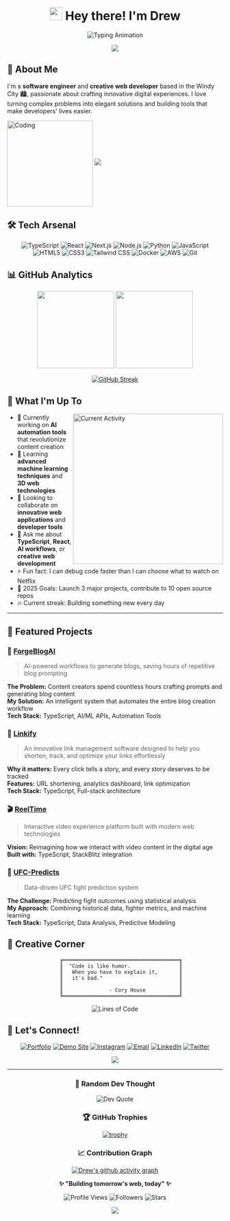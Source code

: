 <div align="center">

# <img src="https://media.giphy.com/media/hvRJCLFzcasrR4ia7z/giphy.gif" width="30px"/> Hey there! I'm Drew

![Typing Animation](https://readme-typing-svg.herokuapp.com?font=Fira+Code&size=22&duration=2500&pause=800&color=00D9FF&center=true&vCenter=true&multiline=true&width=800&height=120&lines=🚀+Software+Engineer+%26+Creative+Web+Developer;💡+Turning+ideas+into+interactive+experiences;🌆+Chicago-based+%7C+🤖+AI+Enthusiast+%7C+☕+Coffee+Fueled;🔥+Building+tomorrow's+web%2C+one+commit+at+a+time;✨+Crafting+digital+magic+with+TypeScript+%26+React)

<img src="https://user-images.githubusercontent.com/73097560/115834477-dbab4500-a447-11eb-908a-139a6edaec5c.gif">

</div>

## 🚀 About Me

I'm a **software engineer** and **creative web developer** based in the Windy City 🏙️, passionate about crafting innovative digital experiences. I love turning complex problems into elegant solutions and building tools that make developers' lives easier.

<img align="center" alt="Coding" width="200" src="https://media.giphy.com/media/SWoSkN6DxTszqIKEqv/giphy.gif">


<img src="https://user-images.githubusercontent.com/73097560/115834477-dbab4500-a447-11eb-908a-139a6edaec5c.gif">

## 🛠️ Tech Arsenal

<div align="center">

![TypeScript](https://img.shields.io/badge/TypeScript-007ACC?style=for-the-badge&logo=typescript&logoColor=white)
![React](https://img.shields.io/badge/React-20232A?style=for-the-badge&logo=react&logoColor=61DAFB)
![Next.js](https://img.shields.io/badge/Next.js-000000?style=for-the-badge&logo=next.js&logoColor=white)
![Node.js](https://img.shields.io/badge/Node.js-43853D?style=for-the-badge&logo=node.js&logoColor=white)
![Python](https://img.shields.io/badge/Python-3776AB?style=for-the-badge&logo=python&logoColor=white)
![JavaScript](https://img.shields.io/badge/JavaScript-F7DF1E?style=for-the-badge&logo=javascript&logoColor=black)
![HTML5](https://img.shields.io/badge/HTML5-E34F26?style=for-the-badge&logo=html5&logoColor=white)
![CSS3](https://img.shields.io/badge/CSS3-1572B6?style=for-the-badge&logo=css3&logoColor=white)
![Tailwind CSS](https://img.shields.io/badge/Tailwind_CSS-38B2AC?style=for-the-badge&logo=tailwind-css&logoColor=white)
![Docker](https://img.shields.io/badge/Docker-2496ED?style=for-the-badge&logo=docker&logoColor=white)
![AWS](https://img.shields.io/badge/AWS-232F3E?style=for-the-badge&logo=amazon-aws&logoColor=white)
![Git](https://img.shields.io/badge/Git-F05032?style=for-the-badge&logo=git&logoColor=white)

</div>


## 📊 GitHub Analytics

<div align="center">

<img height="180em" src="https://github-readme-stats.vercel.app/api?username=drewsephski&show_icons=true&theme=tokyonight&include_all_commits=true&count_private=true"/>
<img height="180em" src="https://github-readme-stats.vercel.app/api/top-langs/?username=drewsephski&layout=compact&langs_count=8&theme=tokyonight"/>

</div>

<div align="center">

[![GitHub Streak](https://streak-stats.demolab.com/?user=drewsephski&theme=tokyonight)](https://git.io/streak-stats)

</div>

## 🌟 What I'm Up To

<img align="right" alt="Current Activity" width="350" src="https://media.giphy.com/media/L1R1tvI9svkIWwpVYr/giphy.gif">

- 🔭 Currently working on **AI automation tools** that revolutionize content creation
- 🌱 Learning **advanced machine learning techniques** and **3D web technologies**
- 👯 Looking to collaborate on **innovative web applications** and **developer tools**
- 💬 Ask me about **TypeScript**, **React**, **AI workflows**, or **creative web development**  
- ⚡ Fun fact: I can debug code faster than I can choose what to watch on Netflix
- 🎯 2025 Goals: Launch 3 major projects, contribute to 10 open source repos
- 🔥 Current streak: Building something new every day

---

## 🎯 Featured Projects

### 🤖 [ForgeBlogAI](https://github.com/drewsephski/ForgeBlogAI)
> AI-powered workflows to generate blogs, saving hours of repetitive blog prompting

**The Problem:** Content creators spend countless hours crafting prompts and generating blog content  
**My Solution:** An intelligent system that automates the entire blog creation workflow  
**Tech Stack:** TypeScript, AI/ML APIs, Automation Tools

### 🔗 [Linkify](https://github.com/drewsephski/Linkify)
> An innovative link management software designed to help you shorten, track, and optimize your links effortlessly

**Why it matters:** Every click tells a story, and every story deserves to be tracked  
**Features:** URL shortening, analytics dashboard, link optimization  
**Tech Stack:** TypeScript, Full-stack architecture

### 🎬 [ReelTime](https://github.com/drewsephski/ReelTime)
> Interactive video experience platform built with modern web technologies

**Vision:** Reimagining how we interact with video content in the digital age  
**Built with:** TypeScript, StackBlitz integration

### 🥊 [UFC-Predicts](https://github.com/drewsephski/UFC-Predicts)
> Data-driven UFC fight prediction system

**The Challenge:** Predicting fight outcomes using statistical analysis  
**My Approach:** Combining historical data, fighter metrics, and machine learning  
**Tech Stack:** TypeScript, Data Analysis, Predictive Modeling


## 🎨 Creative Corner

<div align="center">

```ascii
    ╔══════════════════════════════════════╗
    ║  "Code is like humor.                ║
    ║   When you have to explain it,       ║
    ║   it's bad."                         ║
    ║                                      ║
    ║               - Cory House           ║
    ╚══════════════════════════════════════╝
```

![Lines of Code](https://img.shields.io/badge/From%20Hello%20World%20I%27ve%20Written-∞%20lines%20of%20code-blue)

</div>

## 🤝 Let's Connect!

<div align="center">

[![Portfolio](https://img.shields.io/badge/Portfolio-FF5722?style=for-the-badge&logo=google-chrome&logoColor=white)](https://deepseekdrew.com)
[![Demo Site](https://img.shields.io/badge/Demo_Site-4CAF50?style=for-the-badge&logo=vercel&logoColor=white)](https://preview--luminous-ui-essence.lovable.app/)
[![Instagram](https://img.shields.io/badge/Instagram-E4405F?style=for-the-badge&logo=instagram&logoColor=white)](https://instagram.com/drew.sepeczi/)
[![Email](https://img.shields.io/badge/Email-D14836?style=for-the-badge&logo=gmail&logoColor=white)](mailto:your-email@example.com)
[![LinkedIn](https://img.shields.io/badge/LinkedIn-0077B5?style=for-the-badge&logo=linkedin&logoColor=white)](https://linkedin.com/in/yourprofile)
[![Twitter](https://img.shields.io/badge/Twitter-1DA1F2?style=for-the-badge&logo=twitter&logoColor=white)](https://x.com/yourhandle)

<img src="https://user-images.githubusercontent.com/73097560/115834477-dbab4500-a447-11eb-908a-139a6edaec5c.gif">

</div>

---

<div align="center">

### 💭 Random Dev Thought

![Dev Quote](https://quotes-github-readme.vercel.app/api?type=horizontal&theme=tokyonight)

### 🏆 GitHub Trophies

[![trophy](https://github-profile-trophy.vercel.app/?username=drewsephski&theme=tokyonight&no-frame=false&no-bg=true&margin-w=4)](https://github.com/ryo-ma/github-profile-trophy)

### 📈 Contribution Graph

[![Drew's github activity graph](https://github-readme-activity-graph.vercel.app/graph?username=drewsephski&bg_color=1a1e36&color=00d9ff&line=00d9ff&point=ffffff&area=true&hide_border=true)](https://github.com/ashutosh00710/github-readme-activity-graph)

</div>

<div align="center">

**✨ "Building tomorrow's web, today" ✨**

![Profile Views](https://komarev.com/ghpvc/?username=drewsephski&color=00d9ff&style=flat-square&label=Profile+Views)
![Followers](https://img.shields.io/github/followers/drewsephski?style=flat-square&color=00d9ff&labelColor=1a1e36)
![Stars](https://img.shields.io/github/stars/drewsephski?style=flat-square&color=00d9ff&labelColor=1a1e36)

<img src="https://capsule-render.vercel.app/api?type=waving&color=gradient&height=120&section=footer&animation=fadeIn"/>

</div>
